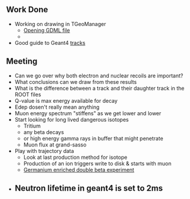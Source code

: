 ## Work Done
- Working on drawing in TGeoManager
	- [Opening GDML file](https://root-forum.cern.ch/t/geometry-package-gdml/20796)
	- 
- Good guide to Geant4 [tracks](https://confluence.desy.de/pages/viewpage.action?pageId=188789339)

## Meeting
- Can we go over why both electron and nuclear recoils are important?
- What conclusions can we draw from these results
- What is the difference between a track and their daughter track in the ROOT files
- Q-value is max energy available for decay
- Edep dosen't really mean anything
- Muon energy spectrum "stiffens" as we get lower and lower
- Start looking for long lived dangerous isotopes
	- Tritium
	- any beta decays
	- or high energy gamma rays in buffer that might penetrate 
	- Muon flux at grand-sasso
- Play with trajectory data
	- Look at last production method for isotope
	- Production of an ion triggers write to disk & starts with muon
	- [Germanium enriched double beta experiment](https://link.springer.com/article/10.1140/epjc/s10052-018-6079-3)
- Neutron lifetime in geant4 is set to 2ms
	- 
